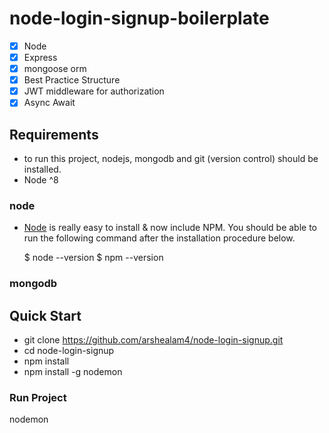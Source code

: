 # node-login-signup-boilerplate
- [x] Node
- [x] Express
- [x] mongoose orm
- [x] Best Practice Structure
- [x] JWT middleware for authorization
- [x] Async Await

## Requirements

* to run this project, nodejs, mongodb and git (version control) should be installed.
* Node ^8

### node

* [Node](http://nodejs.org/) is really easy to install & now include NPM. You should be able to run the following command after the installation procedure below.

    $ node --version
    $ npm --version

### mongodb

## Quick Start

* git clone https://github.com/arshealam4/node-login-signup.git
* cd node-login-signup
* npm install
* npm install -g nodemon

### Run Project 

nodemon

